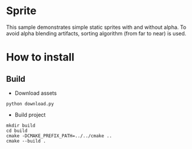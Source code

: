 # Sprite

This sample demonstrates simple static sprites with and without alpha. To avoid alpha blending artifacts, sorting algorithm (from far to near) is used.

# How to install

## Build

- Download assets
```
python download.py
```
- Build project
```
mkdir build
cd build
cmake -DCMAKE_PREFIX_PATH=../../cmake ..
cmake --build .